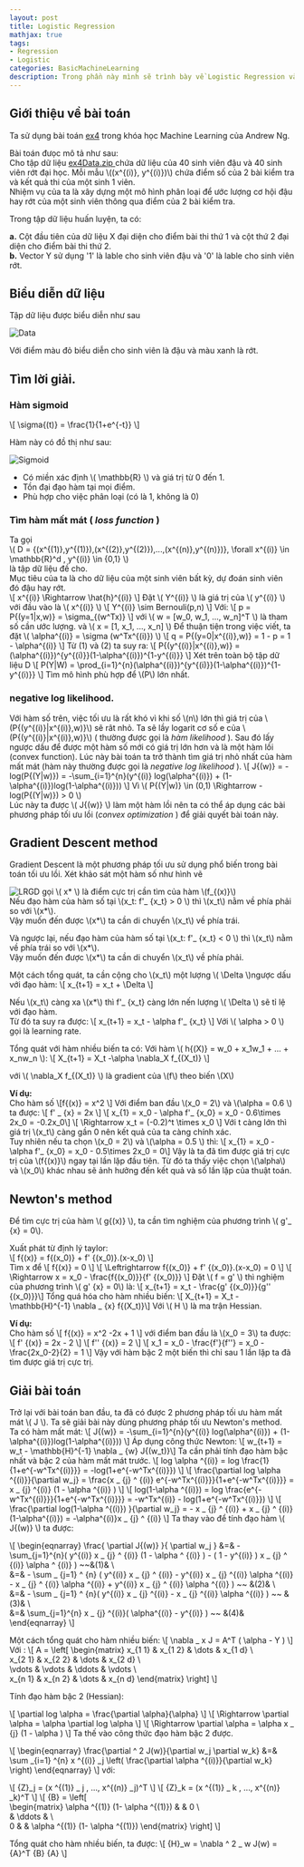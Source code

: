 ```yaml
---
layout: post
title: Logistic Regression
mathjax: true
tags:
- Regression
- Logistic
categories: BasicMachineLearning
description: Trong phần này mình sẽ trình bày về Logistic Regression và giải vài bài toán phân loại cơ bản.
---
```

## Giới thiệu về bài toán
Ta sử dụng bài toán    [ex4](http://openclassroom.stanford.edu/MainFolder/DocumentPage.php?course=MachineLearning&doc=exercises/ex4/ex4.html) trong khóa học Machine Learning của Andrew Ng.  

Bài toán đưọc mô tả như sau:   
Cho tập dữ liệu [ ex4Data.zip ](http://openclassroom.stanford.edu/MainFolder/courses/MachineLearning/exercises/ex4materials/ex4Data.zip)
chứa dữ liệu của 40 sinh viên đậu và 40 sinh viên rớt đại học. Mỗi mẫu \\((x^{(i)}, y^{(i)})\\)  chứa điểm số của 2 bài kiểm tra và kết quả thi của một sinh 1 viên.  
Nhiệm vụ của ta là xây dựng một mô hình phân loại để ước lượng cơ hội đậu hay rớt của một sinh viên thông qua điểm của 2 bài kiểm tra.   


Trong tập dữ liệu huấn luyện, ta có:   


**a.** Cột đầu tiên của dữ liệu X đại diện cho điểm bài thi thứ 1 và cột thứ 2 đại diện cho điểm bài thi thứ 2.   
**b.** Vector Y sử dụng '1' là lable cho sinh viên đậu và '0' là lable cho sinh viên rớt.   
## Biểu diễn dữ liệu

Tập dữ liệu được biểu diễn như sau   

![Data](/MLDL/assets/img/LRData.png)

Với điểm màu đỏ biểu diễn cho sinh viên là đậu và màu xanh là rớt.   

## Tìm lời giải.

### Hàm sigmoid
\\[ \sigma{(t)} = \frac{1}{1+e^{-t}} \\]

Hàm này có đồ thị như sau:  

![Sigmoid](/MLDL/assets/img/LRSigmoid.gif)

- Có miền xác định \\( \mathbb{R} \\) và giá trị từ 0 đến 1.  
- Tồn đại đạo hàm tại mọi điểm.  
- Phù hợp cho việc phân loại (có là 1, không là 0)  

### Tìm hàm mất mát ( *loss function* )

Ta gọi   
\\( D = {(x^{(1)},y^{(1)}),(x^{(2)},y^{(2)}),...,(x^{(n)},y^{(n)})}, \forall x^{(i)} \in \mathbb{R}^d , y^{(i)} \in \{0,1\} \\)   
là tập dữ liệu đề cho.  
Mục tiêu của ta là cho dữ liệu của một sinh viên bất kỳ, dự đoán sinh viên đó đậu hay rớt.   
\\[  x^{(i)} \Rightarrow  \hat{h}^{(i)} \\]
Đặt \\( Y^{(i)} \\) là giá trị của \\( y^{(i)} \\) với đầu vào là \\( x^{(i)} \\)
\\[ Y^{(i)} \sim Bernouli(p,n) \\]
 Với:
\\[  p = P{(y=1|x,w)} = \sigma_{(w^Tx)}  \\]
với \\( w = [w_0, w_1, ..., w_n]^T \\) là tham số cần ước lượng.
và \\( x = [1, x_1, ..., x_n] \\)
Để thuận tiện trong việc viết, ta đặt \\( \alpha^{(i)} = \sigma (w^Tx^{(i)}) \\)
 \\[ q = P{(y=0|x^{(i)},w)} = 1 - p = 1 - \alpha^{(i)} \\]
Từ (1) và (2) ta suy ra:
\\[ P{(y^{(i)}|x^{(i)},w)} = (\alpha^{(i)})^{y^{(i)}}(1-\alpha^{(i)})^{1-y^{(i)}} \\]
Xét trên toàn bộ tập dữ liệu D
\\[ P(Y|W) = \prod_{i=1}^{n}(\alpha^{(i)})^{y^{(i)}}(1-\alpha^{(i)})^{1-y^{(i)}}   \\]
Tìm mô hình phù hợp để  \\(P\\) lớn nhất.
### negative log likelihood.
Với hàm số trên, việc tối ưu là rất khó vì khi số \\(n\\) lớn thì
giá trị của \\(P{(y^{(i)}|x^{(i)},w)}\\) sẽ rât nhỏ.
Ta sẽ lầy logarit cơ số e của \\(P{(y^{(i)}|x^{(i)},w)}\\) ( thường được gọi là *hàm likelihood* ). Sau đó lấy ngược dấu để  được một hàm số mới có giá trị lớn hơn và là một hàm lồi (convex function). Lúc này bài toán ta trở thành tìm giá trị nhỏ nhất của hàm mất mát (hàm này thường được gọi là *negative log likelihood* ).
\\[ J{(w)} = -log(P{(Y|w)}) = -\sum_{i=1}^{n}(y^{(i)} log(\alpha^{(i)}) + (1-\alpha^{(i)})log(1-\alpha^{(i)})) \\]
Vì \\( P{(Y|w)} \in (0,1) \Rightarrow -log(P{(Y|w)}) > 0 \\)  
Lúc này ta được \\( J{(w)} \\) làm một hàm lồi nên ta có thể  áp dụng các bài phương pháp tối    ưu lồi (*convex optimization* ) để giải quyết bài toán này.   

## Gradient Descent method

Gradient Descent là một phương pháp tối ưu sử dụng phổ  biến trong bài toán tối ưu lồi.
Xét khảo sát một hàm số như hình vẽ   

![LRGD](/MLDL/assets/img/LRGD.png)
gọi \\( x\* \\) là điểm cực trị cần tìm của hàm \\(f_{(x)}\\)  
Nếu đạo hàm của hàm số tại \\(x_t: f'_ {x_t} > 0 \\)
thì \\(x_t\\) nằm về phía phải so với \\(x\*\\).   
Vậy muốn đến được \\(x\*\\) ta cần di chuyển \\(x_t\\) về phía trái.

Và ngược lại, nếu đạo hàm của hàm số tại \\(x_t: f'_ {x_t} < 0 \\) thì \\(x_t\\) nằm về phía trái so với \\(x\*\\).   
Vậy muốn đến được \\(x\*\\) ta cần di chuyển \\(x_t\\) về phía phải.   

Một cách tổng quát, ta cần cộng cho \\(x_t\\) một lượng \\( \Delta \\)ngược dấu với đạo hàm:
\\[ x_{t+1} = x_t + \Delta \\]   

Nếu \\(x_t\\) càng xa \\(x\*\\) thì f'_ {x_t} càng lớn nến lượng \\( \Delta \\) sẽ tỉ lệ với đạo hàm.   
Từ đó ta suy ra được: \\[ x_{t+1} = x_t - \alpha f'_ {x_t} \\]
Với \\( \alpha > 0 \\) gọi là learning rate.

Tổng quát với hàm nhiều biến ta có:
Với hàm \\( h{(X)} = w_0 + x_1w_1 + ... + x_nw_n \\):
\\[ X_{t+1} = X_t -\alpha \nabla_X f_{(X_t)}  \\]

với \\( \nabla_X f_{(X_t)} \\) là gradient của \\(f\\) theo biến \\(X\\)

**Ví dụ:**   
Cho hàm số \\[f{(x)} = x^2 \\]
Với điểm ban đầu \\(x_0 = 2\\) và \\(\alpha = 0.6 \\) ta được:
\\[ f' _ {x} = 2x \\]
\\[ x_{1} = x_0 - \alpha f'_ {x_0} = x_0 - 0.6\times 2x_0 = -0.2x_0\\]
\\[ \Rightarrow x_t = (-0.2)^t \times x_0 \\]
Với t càng lớn thì giá trị \\(x_t\\) càng gần 0 nên kết quả của ta càng chính xác.  
Tuy nhiên nếu ta chọn \\(x_0 = 2\\) và \\(\alpha = 0.5 \\) thì:
\\[ x_{1} = x_0 - \alpha f'_ {x_0} = x_0 - 0.5\times 2x_0 = 0\\]
Vậy là ta đã tìm được giá trị cực trị của \\(f{(x)}\\) ngay tại lần lặp đầu tiên.
Từ đó ta thấy việc chọn \\(\alpha\\) và \\(x_0\\) khác nhau sẽ ảnh hưởng đến kết quả và số lần lặp của thuật toán.

## Newton's method

Để tìm cực trị của hàm \\( g{(x)} \\), ta cần tìm nghiệm của phương trình \\( g'_ {x} = 0\\).   

Xuất phát từ định lý taylor:   
\\[ f{(x)} = f{(x_0)} + f' {(x_0)}.(x-x_0) \\]   
Tìm x để \\[ f{(x)} = 0 \\] \\[ \Leftrightarrow  f{(x_0)} + f' {(x_0)}.(x-x_0) = 0 \\]
\\[ \Rightarrow  x = x_0 - \frac{f{(x_0)}}{f' {(x_0)}} \\]
Đặt \\( f = g' \\) thì nghiệm của phương trình \\( g' {x} = 0\\) là:
\\[ x_{t+1} = x_t - \frac{g'  {(x_0)}}{g''  {(x_0)}}\\]
Tổng quá hóa cho hàm nhiều biến:
\\[ X_{t+1} = X_t - \mathbb{H}^{-1} \nabla _ {x} f{(X_t)}\\]
Với \\( H \\) là ma trận Hessian.

**Ví dụ:**  
Cho hàm số \\[ f{(x)} = x^2 -2x + 1 \\]
với điểm ban đầu là \\(x_0 = 3\\) ta được:
\\[ f' {(x)} = 2x - 2 \\]
\\[ f''  {(x)} = 2 \\]
\\[ x_1 = x_0 - \frac{f'}{f''} = x_0 - \frac{2x_0-2}{2} = 1 \\]
Vậy với hàm bậc 2 một biến thì chỉ sau 1 lần lặp ta đã tìm được giá trị cực trị.

## Giải bài toán

Trở lại với bài toán ban đầu, ta đã có được 2 phương pháp tối ưu hàm mất mát \\( J \\).
Ta sẽ giải bài này dùng phương pháp tối ưu Newton's method.  
Ta có hàm mất mát:
\\[ J{(w)} = -\sum_{i=1}^{n}(y^{(i)} log(\alpha^{(i)}) + (1-\alpha^{(i)})log(1-\alpha^{(i)})) \\]
Áp dụng công thức Newton:
\\[ w_{t+1} = w_t - \mathbb{H}^{-1} \nabla _ {w} J{(w_t)}\\]
Ta cần phải tính đạo hàm bậc nhất và bậc 2 của hàm mất mát trước.
\\[ log \alpha ^{(i)} = log \frac{1}{1+e^{-w^Tx^{(i)}}} = -log(1+e^{-w^Tx^{(i)}}) \\]
\\[ \frac{\partial log \alpha ^{(i)}}{\partial w_j} = \frac{x _ {j} ^ {(i)} e^{-w^Tx^{(i)}}}{1+e^{-w^Tx^{(i)}}} = x _ {j} ^{(i)} (1 - \alpha ^{(i)} ) \\]
\\[ log(1-\alpha ^{(i)}) = log \frac{e^{-w^Tx^{(i)}}}{1+e^{-w^Tx^{(i)}}} = -w^Tx^{(i)} - log(1+e^{-w^Tx^{(i)}}) \\]
\\[ \frac{\partial log(1-\alpha ^{(i)}) }{\partial w_j} = - x _ {j} ^ {(i)} + x _ {j} ^ {(i)} (1-\alpha^{(i)}) = -\alpha^{(i)}x _ {j} ^ {(i)} \\]
Ta thay vào để tính đạo hàm \\( J{(w)} \\) ta được:  

<!--
\\[ \frac{ \partial J_{(w)} }{ \partial w_j } = - \sum_{j=1}^{n}( y^{(i)} x _ {j} ^ {(i)} (1 - \alpha ^ {(i)} ) - ( 1 - y^{(i)} ) x _ {j} ^ {(i)} \alpha ^ {(i)}  ) \\]

\\[ = - \sum _ {j=1} ^ {n} ( y^{(i)} x _ {j} ^ {(i)} - y^{(i)} x _ {j} ^{(i)} \alpha ^{(i)}  - x _ {j} ^ {(i)} \alpha ^{(i)}  + y^{(i)} x _ {j} ^ {(i)} \alpha ^{(i)}  ) \\]

\\[ = - \sum _ {j=1} ^ {n}( y^{(i)} x _ {j} ^{(i)}  - x _ {j} ^{(i)} \alpha ^{(i)}  ) =  \sum_{j=1}^{n} x _ {j} ^{(i)}( \alpha^{(i)} - y^{(i)}  ) \\]
-->

\\[ \begin{eqnarray} \frac{ \partial J{(w)} }{ \partial w_j } &=& - \sum_{j=1}^{n}( y^{(i)} x _ {j} ^ {(i)} (1 - \alpha ^ {(i)} ) - ( 1 - y^{(i)} ) x _ {j} ^ {(i)} \alpha ^ {(i)}  )  ~~&(1)& \\\
 &=& - \sum _ {j=1} ^ {n} ( y^{(i)} x _ {j} ^ {(i)} - y^{(i)} x _ {j} ^{(i)} \alpha ^{(i)}  - x _ {j} ^ {(i)} \alpha ^{(i)}  + y^{(i)} x _ {j} ^ {(i)} \alpha ^{(i)}  ) ~~ &(2)& \\\
  &=& - \sum _ {j=1} ^ {n}( y^{(i)} x _ {j} ^{(i)}  - x _ {j} ^{(i)} \alpha ^{(i)}  ) ~~ &(3)& \\\
  &=&  \sum_{j=1}^{n} x _ {j} ^{(i)}( \alpha^{(i)} - y^{(i)}  ) ~~ &(4)&
\end{eqnarray}
  \\]


Một cách tổng quát cho hàm nhiều biến:
\\[ \nabla _ x J = A^T ( \alpha - Y ) \\]
Với :
\\[
A =
\left\[
\begin{matrix}
    x_{1 1} & x_{1 2} & \dots & x_{1 d} \\\
    x_{2 1} & x_{2 2} & \dots & x_{2 d} \\\
    \vdots & \vdots & \ddots & \vdots \\\
    x_{n 1} & x_{n 2} & \dots & x_{n d}
\end{matrix}
\right\]
\\]

Tính đạo hàm bậc 2 (Hessian):  

\\[ \partial log \alpha = \frac{\partial \alpha}{\alpha} \\]
\\[ \Rightarrow \partial \alpha = \alpha \partial log \alpha \\]
\\[ \Rightarrow \partial \alpha = \alpha x _ {j} (1 - \alpha  ) \\]
Ta thế vào công thức đạo hàm bậc 2 được.

\\[ \begin{eqnarray} \frac{\partial ^ 2 J(w)}{\partial w_j \partial w_k} &=& \sum _{i=1} ^{n} x ^{(i)} _j \left( \frac{\partial \alpha ^{(i)}}{\partial w_k} \right) 
\end{eqnarray}
\\]
với:

\\[ {Z}_j = (x ^{(1)} _ j , ..., x^{(n)} _j)^T  \\]
\\[ {Z}_k = (x ^{(1)} _ k , ..., x^{(n)} _k)^T \\]
\\[ {B} = \left\[  
\begin{matrix}
    \alpha ^{(1)} (1- \alpha ^{(1)}) &   & 0 \\\
      & \ddots &    \\\
    0 &   & \alpha ^{(1)} (1- \alpha ^{(1)})
\end{matrix}
 \right\]  \\]

Tổng quát cho hàm nhiều biến, ta được:
\\[ {H}_w = \nabla ^ 2 _ w J(w) = {A}^T {B} {A} \\]




<!--    \\[  \\]  \\(  \\)   -->
<!--                         -->
